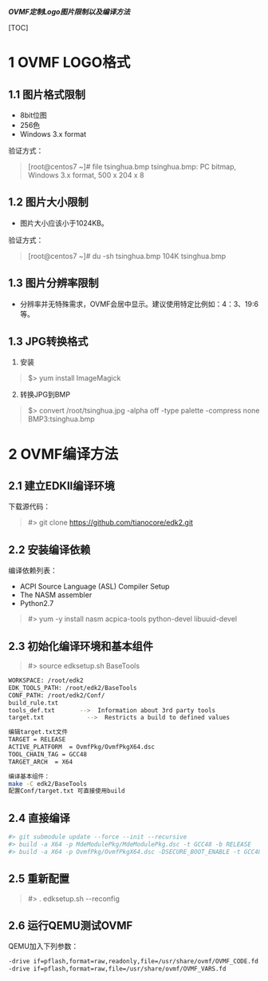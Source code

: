 ***OVMF定制Logo图片限制以及编译方法***

[TOC]

# 1 OVMF LOGO格式

## 1.1 图片格式限制

- 8bit位图
- 256色
- Windows 3.x format

验证方式：
> [root@centos7 ~]# file tsinghua.bmp
tsinghua.bmp: PC bitmap, Windows 3.x format, 500 x 204 x 8

## 1.2 图片大小限制

- 图片大小应该小于1024KB。

验证方式：
> [root@centos7 ~]# du -sh tsinghua.bmp
104K    tsinghua.bmp

## 1.3 图片分辨率限制
- 分辨率并无特殊需求，OVMF会居中显示。建议使用特定比例如：4：3、19:6等。

## 1.3 JPG转换格式

1. 安装
> $> yum install ImageMagick

2. 转换JPG到BMP
> $> convert /root/tsinghua.jpg -alpha off -type palette -compress none  BMP3:tsinghua.bmp

# 2 OVMF编译方法

## 2.1 建立EDKII编译环境

下载源代码：
> #>  git clone https://github.com/tianocore/edk2.git

## 2.2 安装编译依赖

编译依赖列表：
- ACPI Source Language (ASL) Compiler Setup
- The NASM assembler
- Python2.7

> #>  yum -y install nasm acpica-tools python-devel libuuid-devel

## 2.3 初始化编译环境和基本组件

> #> source edksetup.sh BaseTools

```bash
WORKSPACE: /root/edk2
EDK_TOOLS_PATH: /root/edk2/BaseTools
CONF_PATH: /root/edk2/Conf/
build_rule.txt
tools_def.txt       -->  Information about 3rd party tools 
target.txt            -->  Restricts a build to defined values

编辑target.txt文件
TARGET = RELEASE
ACTIVE_PLATFORM  = OvmfPkg/OvmfPkgX64.dsc
TOOL_CHAIN_TAG = GCC48
TARGET_ARCH  = X64

编译基本组件：
make -C edk2/BaseTools
配置Conf/target.txt 可直接使用build

```

## 2.4 直接编译

```bash
#> git submodule update --force --init --recursive
#> build -a X64 -p MdeModulePkg/MdeModulePkg.dsc -t GCC48 -b RELEASE
#> build -a X64 -p OvmfPkg/OvmfPkgX64.dsc -DSECURE_BOOT_ENABLE -t GCC48 -b RELEASE --cmd-len=65536 --hash
```

## 2.5 重新配置

> #> . edksetup.sh --reconfig

## 2.6 运行QEMU测试OVMF

QEMU加入下列参数：
```bash
-drive if=pflash,format=raw,readonly,file=/usr/share/ovmf/OVMF_CODE.fd 
-drive if=pflash,format=raw,file=/usr/share/ovmf/OVMF_VARS.fd
```
